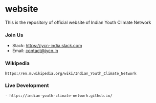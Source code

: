 # website

This is the repository of official website of Indian Youth Climate Network


### Join Us

- Slack: https://iycn-india.slack.com
- Email: contact@iycn.in


### Wikipedia

    https://en.m.wikipedia.org/wiki/Indian_Youth_Climate_Network

### Live Development
    - https://indian-youth-climate-network.github.io/
